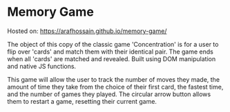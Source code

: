 # Memory Game
Hosted on: https://arafhossain.github.io/memory-game/

The object of this copy of the classic game 'Concentration' is for a user to flip over 'cards' and match them with their identical pair. The game ends when all 'cards' are matched and revealed. Built using DOM manipulation and native JS functions.

This game will allow the user to track the number of moves they made, the amount of time they take from the choice of their first card, the fastest time, and the number of games they played. The circular arrow button allows them to restart a game, resetting their current game. 
